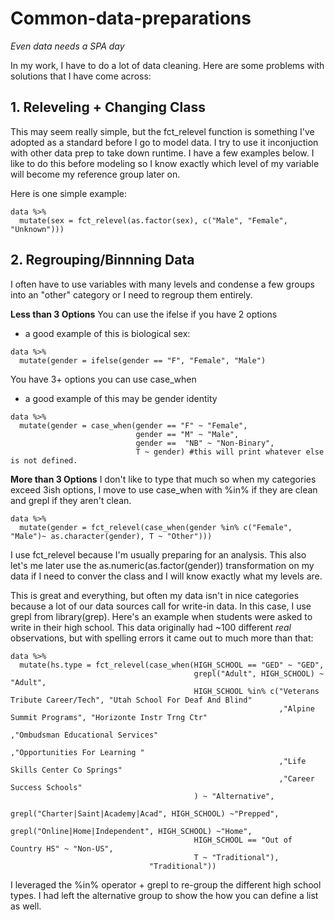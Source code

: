 # Common-data-preparations
_Even data needs a SPA day_

In my work, I have to do a lot of data cleaning. Here are some problems with solutions that I have come across:

## 1. Releveling + Changing Class

This may seem really simple, but the fct_relevel function is something I've adopted as a standard before I go to model data. I try to use it inconjuction with other data prep to take down runtime. I have a few examples below. I like to do this before modeling so I know exactly which level of my variable will become my reference group later on. 

Here is one simple example:
```
data %>% 
  mutate(sex = fct_relevel(as.factor(sex), c("Male", "Female", "Unknown")))
```

## 2. Regrouping/Binnning Data
I often have to use variables with many levels and condense a few groups into an "other" category or I need to regroup them entirely. 

**Less than 3 Options**
You can use the ifelse if you have 2 options
* a good example of this is biological sex:
```
data %>% 
  mutate(gender = ifelse(gender == "F", "Female", "Male")
```

You have 3+ options you can use case_when
* a good example of this may be gender identity

```
data %>% 
  mutate(gender = case_when(gender == "F" ~ "Female",
                            gender == "M" ~ "Male", 
                            gender ==  "NB" ~ "Non-Binary",
                            T ~ gender) #this will print whatever else is not defined.
```

**More than 3 Options**
I don't like to type that much so when my categories exceed 3ish options, I move to use case_when with %in% if they are clean and grepl if they aren't clean. 

```
data %>% 
  mutate(gender = fct_relevel(case_when(gender %in% c("Female", "Male")~ as.character(gender), T ~ "Other")))
```
I use fct_relevel because I'm usually preparing for an analysis. This also let's me later use the as.numeric(as.factor(gender)) transformation on my data if I need to conver the class and I will know exactly what my levels are. 

This is great and everything, but often my data isn't in nice categories because a lot of our data sources call for write-in data. In this case, I use grepl from library(grep).
Here's an example when students were asked to write in their high school. This data originally had ~100 different _real_ observations, but with spelling errors it came out to much more than that:

```
data %>% 
  mutate(hs.type = fct_relevel(case_when(HIGH_SCHOOL == "GED" ~ "GED",
                                         grepl("Adult", HIGH_SCHOOL) ~ "Adult",
                                         HIGH_SCHOOL %in% c("Veterans Tribute Career/Tech", "Utah School For Deaf And Blind"
                                                            ,"Alpine Summit Programs", "Horizonte Instr Trng Ctr"
                                                            ,"Ombudsman Educational Services"
                                                            ,"Opportunities For Learning "
                                                            ,"Life Skills Center Co Springs"
                                                            ,"Career Success Schools"
                                         ) ~ "Alternative",
                                         grepl("Charter|Saint|Academy|Acad", HIGH_SCHOOL) ~"Prepped",
                                         grepl("Online|Home|Independent", HIGH_SCHOOL) ~"Home",
                                         HIGH_SCHOOL == "Out of Country HS" ~ "Non-US",
                                         T ~ "Traditional"),
                               "Traditional"))
```
I leveraged the %in% operator + grepl to re-group the different high school types. I had left the alternative group to show the how you can define a list as well. 
